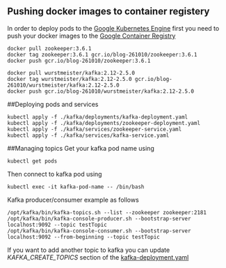 ## Pushing docker images to container registery



In order to deploy pods to the [Google Kubernetes Engine](https://cloud.google.com/kubernetes-engine) first you need to push your docker images to the [Google Container Registry](https://cloud.google.com/container-registry)

    docker pull zookeeper:3.6.1
    docker tag zookeeper:3.6.1 gcr.io/blog-261010/zookeeper:3.6.1
    docker push gcr.io/blog-261010/zookeeper:3.6.1

    docker pull wurstmeister/kafka:2.12-2.5.0
    docker tag wurstmeister/kafka:2.12-2.5.0 gcr.io/blog-261010/wurstmeister/kafka:2.12-2.5.0
    docker push gcr.io/blog-261010/wurstmeister/kafka:2.12-2.5.0
    
##Deploying pods and services

    kubectl apply -f ./kafka/deployments/kafka-deployment.yaml
    kubectl apply -f ./kafka/deployments/zookeeper-deployment.yaml
    kubectl apply -f ./kafka/services/zookeeper-service.yaml
    kubectl apply -f ./kafka/services/kafka-service.yaml


##Managing topics
Get your kafka pod name using

    kubectl get pods


Then connect to kafka pod using 

    kubectl exec -it kafka-pod-name -- /bin/bash


Kafka producer/consumer example as follows 

    /opt/kafka/bin/kafka-topics.sh --list --zookeeper zookeeper:2181
    /opt/kafka/bin/kafka-console-producer.sh --bootstrap-server localhost:9092 --topic testTopic
    /opt/kafka/bin/kafka-console-consumer.sh --bootstrap-server localhost:9092 --from-beginning --topic testTopic

If you want to add another topic to kafka you can update _KAFKA_CREATE_TOPICS_ section of the [kafka-deployment.yaml](./deployments/kafka-deployment.yaml)


